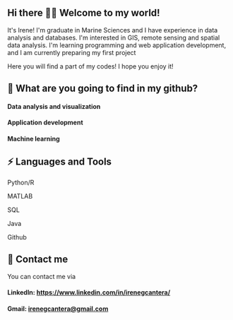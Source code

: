 ## Hi there 👋🌱 Welcome to my world!
It's Irene! I'm graduate in Marine Sciences and I have experience in data analysis and databases. I'm interested in GIS, remote sensing and spatial data analysis. I'm learning programming and web application development, and I am currently preparing my first project 

Here you will find a part of my codes! I hope you enjoy it!

## 🔭 What are you going to find in my github? 

#### Data analysis and visualization
#### Application development
#### Machine learning

## ⚡ Languages and Tools 

Python/R

MATLAB

SQL

Java

Github

## 💬 Contact me 

You can contact me via
#### LinkedIn: https://www.linkedin.com/in/irenegcantera/
#### Gmail: irenegcantera@gmail.com

<!--
**irenegcantera/irenegcantera** is a ✨ _special_ ✨ repository because its `README.md` (this file) appears on your GitHub profile.

Here are some ideas to get you started:

- 🔭 I’m currently working on ...
- 🌱 I’m currently learning ...
- 👯 I’m looking to collaborate on ...
- 🤔 I’m looking for help with ...
- 💬 Ask me about ...
- 📫 How to reach me: ...
- 😄 Pronouns: ...
- ⚡ Fun fact: ...
-->
